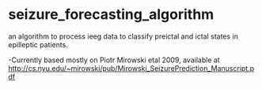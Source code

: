 seizure_forecasting_algorithm
=============================

an algorithm to process ieeg data to classify preictal and ictal states in epilleptic patients.


-Currently based mostly on Piotr Mirowski etal 2009, available at
http://cs.nyu.edu/~mirowski/pub/Mirowski_SeizurePrediction_Manuscript.pdf
